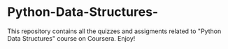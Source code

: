 # Python-Data-Structures-
This repository contains all the quizzes and assigments related to "Python Data Structures" course on Coursera. Enjoy!
